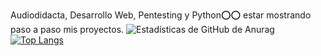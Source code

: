 Audiodidacta, Desarrollo Web, Pentesting y Python⭕⭕
estar mostrando paso a paso mis proyectos.
![Estadísticas de GitHub de Anurag](https://github-readme-stats.vercel.app/api?username=anuraghazra&show_icons=true&theme=merko)
[![Top Langs](https://github-readme-stats.vercel.app/api/top-langs/?username=anuraghazra&layout=compact)](https://github.com/anuraghazra/github-readme-stats)
